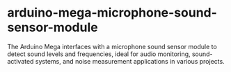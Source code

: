 # arduino-mega-microphone-sound-sensor-module
The Arduino Mega interfaces with a microphone sound sensor module to detect sound levels and frequencies, ideal for audio monitoring, sound-activated systems, and noise measurement applications in various projects.
